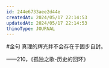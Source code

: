 ```yaml
---
id: 244e6733aee2d44e
createdAt: 2024/05/17 22:14:53
updatedAt: 2024/05/17 22:14:53
thinoType: JOURNAL
---
```

#金句 真理的辉光并不会存在于固步自封。

——210，《孤独之歌-历史的回环》